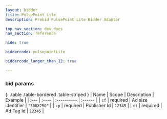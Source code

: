 ```yaml
---
layout: bidder
title: PulsePoint Lite
description: Prebid PulsePoint Lite Bidder Adaptor

top_nav_section: dev_docs
nav_section: reference

hide: true

biddercode: pulsepointLite

biddercode_longer_than_12: true

---
```



### bid params

{: .table .table-bordered .table-striped }
| Name | Scope | Description | Example |
| :--- | :---- | :---------- | :------ |
| `cf` | required | Ad size identifier | `"300X250"` |
| `cp` | required | Publisher Id | `12345` |
| `ct` | required | Ad Tag Id | `12345` |
